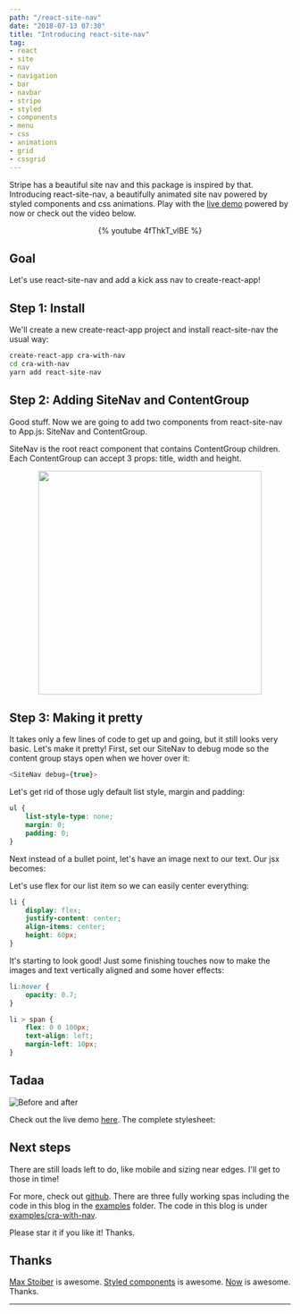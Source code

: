 ```yaml
---
path: "/react-site-nav"
date: "2018-07-13 07:30"
title: "Introducing react-site-nav"
tag:
- react
- site
- nav
- navigation
- bar
- navbar
- stripe
- styled
- components
- menu
- css
- animations
- grid
- cssgrid
---
```


Stripe has a beautiful site nav and this package is inspired by that.
Introducing react-site-nav, a beautifully animated site nav powered by styled components
and css animations. Play with the [live demo](https://now-evztwufdfm.now.sh) powered by now
or check out the video below.

<p align="center">
{% youtube 4fThkT_vlBE %}
</p>

## Goal
Let's use react-site-nav and add a kick ass nav to create-react-app!

## Step 1: Install

We'll create a new create-react-app project and install react-site-nav the usual way:

```sh
create-react-app cra-with-nav
cd cra-with-nav
yarn add react-site-nav
```

## Step 2: Adding SiteNav and ContentGroup

Good stuff. Now we are going to add two components from react-site-nav to App.js: SiteNav and ContentGroup.

<script src="https://gist.github.com/yusinto/c53edbc178d9dd3289c1a80050e9f20f.js"></script>

SiteNav is the root react component that contains ContentGroup children.
Each ContentGroup can accept 3 props: title, width and height.

<p align="center">
<img src="/assets/images/react-site-nav-content-group.png" width="400"/>
</p>


## Step 3: Making it pretty

It takes only a few lines of code to get up and going, but it still looks very basic.
Let's make it pretty! First, set our SiteNav to debug mode so the content group stays open
when we hover over it:

```js
<SiteNav debug={true}>
```

Let's get rid of those ugly default list style, margin and padding:

```css
ul {
    list-style-type: none;
    margin: 0;
    padding: 0;
}
```

Next instead of a bullet point, let's have an image next to our text. Our jsx becomes:

<script src="https://gist.github.com/yusinto/840ecdba5ce0d8f4bf85fa11ae2a4e51.js"></script>

Let's use flex for our list item so we can easily center everything:

```css
li {
    display: flex;
    justify-content: center;
    align-items: center;
    height: 60px;
}
```

It's starting to look good! Just some finishing touches now to make the images and text vertically
aligned and some hover effects:

```css
li:hover {
    opacity: 0.7;
}

li > span {
    flex: 0 0 100px;
    text-align: left;
    margin-left: 10px;
}
```

## Tadaa
![Before and after](/assets/images/before-after.png)

Check out the live demo [here](https://build-licattzisr.now.sh/). The complete stylesheet:

<script src="https://gist.github.com/yusinto/9a04ad983ff2b03a140683d45ef9405b.js"></script>

## Next steps
There are still loads left to do, like mobile and sizing near edges. I'll get to those in time!

For more, check out [github](https://github.com/yusinto/react-site-nav). There are three fully
working spas including the code in this blog in the [examples](https://github.com/yusinto/react-site-nav/tree/master/examples)
folder. The code in this blog is under [examples/cra-with-nav](https://github.com/yusinto/react-site-nav/tree/master/examples/cra-with-nav).

Please star it if you like it! Thanks.

## Thanks
[Max Stoiber](https://mxstbr.com/) is awesome.
[Styled components](https://www.styled-components.com/) is awesome.
[Now](https://zeit.co/now) is awesome. Thanks.

---------------------------------------------------------------------------------------
